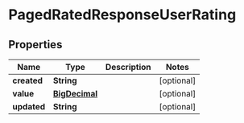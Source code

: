 
# PagedRatedResponseUserRating

## Properties
Name | Type | Description | Notes
------------ | ------------- | ------------- | -------------
**created** | **String** |  |  [optional]
**value** | [**BigDecimal**](BigDecimal.md) |  |  [optional]
**updated** | **String** |  |  [optional]



